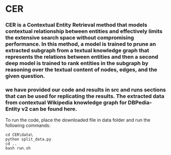 # CER

### **CER** is a Contextual Entity Retrieval method that models contextual relationship between entities and effectively limits the extensive search space without compromising performance. In this method, a model is trained to prune an extracted subgraph from a textual knowledge graph that represents the relations between entities and then a second deep model is trained to rank entities in the subgraph by reasoning over the textual content of nodes, edges, and the given question.

### we have provided our code and results in src and runs sections that can be used for replicating the results. The extracted data from contextual Wikipedia knowledge graph for DBPedia-Entity v2 can be found here.

To run the code, place the downloaded file in data folder and run the following commands:
```
cd CER\data\
python split_data.py
cd ..
bash run.sh

```
